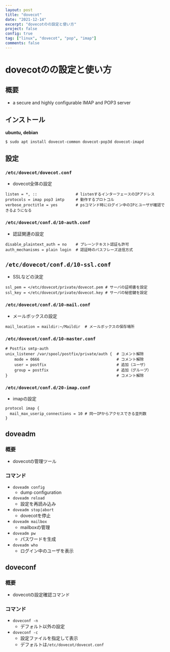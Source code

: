 ```yaml
---
layout: post
title: "dovecot"
date: "2021-12-14"
excerpt: "dovecotのの設定と使い方"
project: false
config: true
tag: ["linux", "dovecot", "pop", "imap"]
comments: false
---
```


# dovecotのの設定と使い方

## 概要
 - a secure and highly configurable IMAP and POP3 server

## インストール

**ubuntu, debian**  
```console
$ sudo apt install dovecot-common dovecot-pop3d dovecot-imapd
```

## 設定

### `/etc/dovecot/dovecot.conf`
 - dovecot全体の設定

```config
listen = *, ::                 # listenするインターフェースのIPアドレス
protocols = imap pop3 imtp     # 動作するプロトコル
verbose_proctitle = yes        # psコマンド時にログイン中のIPとユーザが確認できるようになる
```

### `/etc/dovecot/conf.d/10-auth.conf`
 - 認証関連の設定

```config
disable_plaintext_auth = no    # プレーンテキスト認証も許可
auth_mechanisms = plain login  # 認証時のパスフレーズ送信方式
```

## `/etc/dovecot/conf.d/10-ssl.conf`
 - SSLなどの決定

```config
ssl_pem = </etc/dovecot/private/dovecot.pem # サーバの証明書を設定
ssl_key = </etc/dovecot/private/dovecot.key # サーバの秘密鍵を設定
```

### `/etc/dovecot/conf.d/10-mail.conf`
 - メールボックスの設定

```config
mail_location = maildir:~/Maildir  # メールボックスの保存場所
```

### `/etc/dovecot/conf.d/10-master.conf`

```config
# Postfix smtp-auth
unix_listener /var/spool/postfix/private/auth {  # コメント解除
    mode = 0666                                  # コメント解除
    user = postfix                               # 追加（ユーザ）
    group = postfix                              # 追加（グループ）
}                                                # コメント解除
```

### `/etc/dovecot/conf.d/20-imap.conf`
 - imapの設定

```config
protocol imap {
  mail_max_userip_connections = 10 # 同一IPからアクセスできる並列数
}
```

## doveadm

### 概要
 - dovecotの管理ツール

### コマンド
 - `doveadm config`
   - dump configuration 
 - `doveadm reload`
   - 設定を再読み込み
 - `doveadm stop|abort`
   - dovecotを停止
 - `doveadm mailbox`
   - mailboxの管理
 - `doveadm pw`
   - パスワードを生成
 - `doveadm who`
   - ログイン中のユーザを表示

## doveconf

### 概要
 - dovecotの設定確認コマンド

### コマンド
 - `doveconf -n`
   - デフォルト以外の設定
 - `doveconf -c`
   - 設定ファイルを指定して表示
   - デフォルトは`/etc/dovecot/dovecot.conf`
